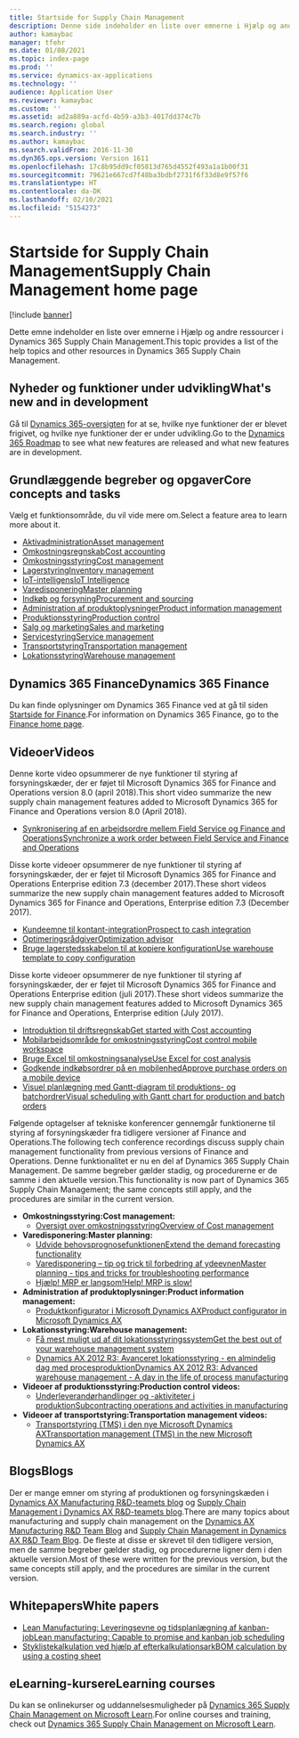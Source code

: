 ```yaml
---
title: Startside for Supply Chain Management
description: Denne side indeholder en liste over emnerne i Hjælp og andre ressourcer til Supply Chain Management-funktioner.
author: kamaybac
manager: tfehr
ms.date: 01/08/2021
ms.topic: index-page
ms.prod: ''
ms.service: dynamics-ax-applications
ms.technology: ''
audience: Application User
ms.reviewer: kamaybac
ms.custom: ''
ms.assetid: ad2a889a-acfd-4b59-a3b3-4017dd374c7b
ms.search.region: global
ms.search.industry: ''
ms.author: kamaybac
ms.search.validFrom: 2016-11-30
ms.dyn365.ops.version: Version 1611
ms.openlocfilehash: 17c8b95dd9cf05813d765d4552f493a1a1b00f31
ms.sourcegitcommit: 79621e667cd7f48ba3bdbf2731f6f33d8e9f57f6
ms.translationtype: HT
ms.contentlocale: da-DK
ms.lasthandoff: 02/10/2021
ms.locfileid: "5154273"
---
```

# <a name="supply-chain-management-home-page"></a><span data-ttu-id="be2ff-103">Startside for Supply Chain Management</span><span class="sxs-lookup"><span data-stu-id="be2ff-103">Supply Chain Management home page</span></span>

[!include [banner](includes/banner.md)]

<span data-ttu-id="be2ff-104">Dette emne indeholder en liste over emnerne i Hjælp og andre ressourcer i Dynamics 365 Supply Chain Management.</span><span class="sxs-lookup"><span data-stu-id="be2ff-104">This topic provides a list of the help topics and other resources in Dynamics 365 Supply Chain Management.</span></span>

## <a name="whats-new-and-in-development"></a><span data-ttu-id="be2ff-105">Nyheder og funktioner under udvikling</span><span class="sxs-lookup"><span data-stu-id="be2ff-105">What's new and in development</span></span>

<span data-ttu-id="be2ff-106">Gå til [Dynamics 365-oversigten](https://roadmap.dynamics.com/) for at se, hvilke nye funktioner der er blevet frigivet, og hvilke nye funktioner der er under udvikling.</span><span class="sxs-lookup"><span data-stu-id="be2ff-106">Go to the [Dynamics 365 Roadmap](https://roadmap.dynamics.com/) to see what new features are released and what new features are in development.</span></span>

## <a name="core-concepts-and-tasks"></a><span data-ttu-id="be2ff-107">Grundlæggende begreber og opgaver</span><span class="sxs-lookup"><span data-stu-id="be2ff-107">Core concepts and tasks</span></span>

<span data-ttu-id="be2ff-108">Vælg et funktionsområde, du vil vide mere om.</span><span class="sxs-lookup"><span data-stu-id="be2ff-108">Select a feature area to learn more about it.</span></span>

- [<span data-ttu-id="be2ff-109">Aktivadministration</span><span class="sxs-lookup"><span data-stu-id="be2ff-109">Asset management</span></span>](asset-management/index.md)
- [<span data-ttu-id="be2ff-110">Omkostningsregnskab</span><span class="sxs-lookup"><span data-stu-id="be2ff-110">Cost accounting</span></span>](../finance/cost-accounting/cost-accounting-home-page.md)
- [<span data-ttu-id="be2ff-111">Omkostningsstyring</span><span class="sxs-lookup"><span data-stu-id="be2ff-111">Cost management</span></span>](cost-management/cost-management-home-page.md)  
- [<span data-ttu-id="be2ff-112">Lagerstyring</span><span class="sxs-lookup"><span data-stu-id="be2ff-112">Inventory management</span></span>](inventory/inventory-home-page.md)
- [<span data-ttu-id="be2ff-113">IoT-intelligens</span><span class="sxs-lookup"><span data-stu-id="be2ff-113">IoT Intelligence</span></span>](iot/iot-intelligence-home-page.md)
- [<span data-ttu-id="be2ff-114">Varedisponering</span><span class="sxs-lookup"><span data-stu-id="be2ff-114">Master planning</span></span>](master-planning/master-planning-home-page.md)
- [<span data-ttu-id="be2ff-115">Indkøb og forsyning</span><span class="sxs-lookup"><span data-stu-id="be2ff-115">Procurement and sourcing</span></span>](procurement/procurement-sourcing-overview.md)
- [<span data-ttu-id="be2ff-116">Administration af produktoplysninger</span><span class="sxs-lookup"><span data-stu-id="be2ff-116">Product information management</span></span>](pim/product-information.md)
- [<span data-ttu-id="be2ff-117">Produktionsstyring</span><span class="sxs-lookup"><span data-stu-id="be2ff-117">Production control</span></span>](production-control/production-process-overview.md)
- [<span data-ttu-id="be2ff-118">Salg og marketing</span><span class="sxs-lookup"><span data-stu-id="be2ff-118">Sales and marketing</span></span>](sales-marketing/overview-sales-marketing.md)
- [<span data-ttu-id="be2ff-119">Servicestyring</span><span class="sxs-lookup"><span data-stu-id="be2ff-119">Service management</span></span>](service-management/service-management-home-page.md)
- [<span data-ttu-id="be2ff-120">Transportstyring</span><span class="sxs-lookup"><span data-stu-id="be2ff-120">Transportation management</span></span>](transportation/transportation-management-overview.md)
- [<span data-ttu-id="be2ff-121">Lokationsstyring</span><span class="sxs-lookup"><span data-stu-id="be2ff-121">Warehouse management</span></span>](warehousing/warehouse-configuration.md)

## <a name="dynamics-365-finance"></a><span data-ttu-id="be2ff-122">Dynamics 365 Finance</span><span class="sxs-lookup"><span data-stu-id="be2ff-122">Dynamics 365 Finance</span></span>

<span data-ttu-id="be2ff-123">Du kan finde oplysninger om Dynamics 365 Finance ved at gå til siden [Startside for Finance](../finance/index.md).</span><span class="sxs-lookup"><span data-stu-id="be2ff-123">For information on Dynamics 365 Finance, go to the [Finance home page](../finance/index.md).</span></span>

## <a name="videos"></a><span data-ttu-id="be2ff-124">Videoer</span><span class="sxs-lookup"><span data-stu-id="be2ff-124">Videos</span></span>

<span data-ttu-id="be2ff-125">Denne korte video opsummerer de nye funktioner til styring af forsyningskæder, der er føjet til Microsoft Dynamics 365 for Finance and Operations version 8.0 (april 2018).</span><span class="sxs-lookup"><span data-stu-id="be2ff-125">This short video summarize the new supply chain management features added to Microsoft Dynamics 365 for Finance and Operations version 8.0 (April 2018).</span></span>

- [<span data-ttu-id="be2ff-126">Synkronisering af en arbejdsordre mellem Field Service og Finance and Operations</span><span class="sxs-lookup"><span data-stu-id="be2ff-126">Synchronize a work order between Field Service and Finance and Operations</span></span>](https://youtu.be/hAB4TDVMjxU)

<span data-ttu-id="be2ff-127">Disse korte videoer opsummerer de nye funktioner til styring af forsyningskæder, der er føjet til Microsoft Dynamics 365 for Finance and Operations Enterprise edition 7.3 (december 2017).</span><span class="sxs-lookup"><span data-stu-id="be2ff-127">These short videos summarize the new supply chain management features added to Microsoft Dynamics 365 for Finance and Operations, Enterprise edition 7.3 (December 2017).</span></span>

- [<span data-ttu-id="be2ff-128">Kundeemne til kontant-integration</span><span class="sxs-lookup"><span data-stu-id="be2ff-128">Prospect to cash integration</span></span>](https://youtu.be/AVV9x5x-XCg) 
- [<span data-ttu-id="be2ff-129">Optimeringsrådgiver</span><span class="sxs-lookup"><span data-stu-id="be2ff-129">Optimization advisor</span></span>](https://www.youtube.com/watch?v=MRsAzgFCUSQ&t=4s)
- [<span data-ttu-id="be2ff-130">Bruge lagerstedsskabelon til at kopiere konfiguration</span><span class="sxs-lookup"><span data-stu-id="be2ff-130">Use warehouse template to copy configuration</span></span>](https://www.youtube.com/watch?v=K2WIfFlqJYs&feature=youtu.be)

<span data-ttu-id="be2ff-131">Disse korte videoer opsummerer de nye funktioner til styring af forsyningskæder, der er føjet til Microsoft Dynamics 365 for Finance and Operations Enterprise edition (juli 2017).</span><span class="sxs-lookup"><span data-stu-id="be2ff-131">These short videos summarize the new supply chain management features added to Microsoft Dynamics 365 for Finance and Operations, Enterprise edition (July 2017).</span></span>

- [<span data-ttu-id="be2ff-132">Introduktion til driftsregnskab</span><span class="sxs-lookup"><span data-stu-id="be2ff-132">Get started with Cost accounting</span></span>](https://youtu.be/1pUDtJQZ8FU)
- [<span data-ttu-id="be2ff-133">Mobilarbejdsområde for omkostningsstyring</span><span class="sxs-lookup"><span data-stu-id="be2ff-133">Cost control mobile workspace</span></span>](https://youtu.be/imsuTg8rUVk)
- [<span data-ttu-id="be2ff-134">Bruge Excel til omkostningsanalyse</span><span class="sxs-lookup"><span data-stu-id="be2ff-134">Use Excel for cost analysis</span></span>](https://youtu.be/-HKHYdClvx8)
- [<span data-ttu-id="be2ff-135">Godkende indkøbsordrer på en mobilenhed</span><span class="sxs-lookup"><span data-stu-id="be2ff-135">Approve purchase orders on a mobile device</span></span>](https://youtu.be/gZ-gOlJe7H8)
- [<span data-ttu-id="be2ff-136">Visuel planlægning med Gantt-diagram til produktions- og batchordrer</span><span class="sxs-lookup"><span data-stu-id="be2ff-136">Visual scheduling with Gantt chart for production and batch orders</span></span>](https://youtu.be/BtbuShkGj4I)

<span data-ttu-id="be2ff-137">Følgende optagelser af tekniske konferencer gennemgår funktionerne til styring af forsyningskæder fra tidligere versioner af Finance and Operations.</span><span class="sxs-lookup"><span data-stu-id="be2ff-137">The following tech conference recordings discuss supply chain management functionality from previous versions of Finance and Operations.</span></span> <span data-ttu-id="be2ff-138">Denne funktionalitet er nu en del af Dynamics 365 Supply Chain Management. De samme begreber gælder stadig, og procedurerne er de samme i den aktuelle version.</span><span class="sxs-lookup"><span data-stu-id="be2ff-138">This functionality is now part of Dynamics 365 Supply Chain Management; the same concepts still apply, and the procedures are similar in the current version.</span></span>

- <span data-ttu-id="be2ff-139">**Omkostningsstyring:**</span><span class="sxs-lookup"><span data-stu-id="be2ff-139">**Cost management:**</span></span>
  - [<span data-ttu-id="be2ff-140">Oversigt over omkostningsstyring</span><span class="sxs-lookup"><span data-stu-id="be2ff-140">Overview of Cost management</span></span>](https://www.youtube.com/watch?v=vXzlC-mOBcg&feature=youtu.be)
- <span data-ttu-id="be2ff-141">**Varedisponering:**</span><span class="sxs-lookup"><span data-stu-id="be2ff-141">**Master planning:**</span></span>
  - [<span data-ttu-id="be2ff-142">Udvide behovsprognosefunktionen</span><span class="sxs-lookup"><span data-stu-id="be2ff-142">Extend the demand forecasting functionality</span></span>](https://www.youtube.com/watch?v=4OIKIXLiNjI&feature=youtu.be)
  - [<span data-ttu-id="be2ff-143">Varedisponering – tip og trick til forbedring af ydeevnen</span><span class="sxs-lookup"><span data-stu-id="be2ff-143">Master planning - tips and tricks for troubleshooting performance</span></span>](https://youtu.be/7v8BPmEs9Dg)
  - [<span data-ttu-id="be2ff-144">Hjælp! MRP er langsom!</span><span class="sxs-lookup"><span data-stu-id="be2ff-144">Help! MRP is slow!</span></span>](https://youtu.be/RLXybx20B5o)
- <span data-ttu-id="be2ff-145">**Administration af produktoplysninger:**</span><span class="sxs-lookup"><span data-stu-id="be2ff-145">**Product information management:**</span></span>
  - [<span data-ttu-id="be2ff-146">Produktkonfigurator i Microsoft Dynamics AX</span><span class="sxs-lookup"><span data-stu-id="be2ff-146">Product configurator in Microsoft Dynamics AX</span></span>](https://youtu.be/zotrj3SbCl4)
- <span data-ttu-id="be2ff-147">**Lokationsstyring:**</span><span class="sxs-lookup"><span data-stu-id="be2ff-147">**Warehouse management:**</span></span>
  - [<span data-ttu-id="be2ff-148">Få mest muligt ud af dit lokationsstyringssystem</span><span class="sxs-lookup"><span data-stu-id="be2ff-148">Get the best out of your warehouse management system</span></span>](https://www.youtube.com/watch?v=--_didmZKHo&t=10s)
  - [<span data-ttu-id="be2ff-149">Dynamics AX 2012 R3: Avanceret lokationsstyring - en almindelig dag med procesproduktion</span><span class="sxs-lookup"><span data-stu-id="be2ff-149">Dynamics AX 2012 R3: Advanced warehouse management - A day in the life of process manufacturing</span></span>](https://www.youtube.com/embed/QUxXUrN-7n4)
- <span data-ttu-id="be2ff-150">**Videoer af produktionsstyring:**</span><span class="sxs-lookup"><span data-stu-id="be2ff-150">**Production control videos:**</span></span>
  - [<span data-ttu-id="be2ff-151">Underleverandørhandlinger og -aktiviteter i produktion</span><span class="sxs-lookup"><span data-stu-id="be2ff-151">Subcontracting operations and activities in manufacturing</span></span>](https://youtu.be/y1jrd3A_k70)
- <span data-ttu-id="be2ff-152">**Videoer af transportstyring:**</span><span class="sxs-lookup"><span data-stu-id="be2ff-152">**Transportation management videos:**</span></span>
  - [<span data-ttu-id="be2ff-153">Transportstyring (TMS) i den nye Microsoft Dynamics AX</span><span class="sxs-lookup"><span data-stu-id="be2ff-153">Transportation management (TMS) in the new Microsoft Dynamics AX</span></span>](https://youtu.be/jgmTgJIgEFQ)

## <a name="blogs"></a><span data-ttu-id="be2ff-154">Blogs</span><span class="sxs-lookup"><span data-stu-id="be2ff-154">Blogs</span></span>

<span data-ttu-id="be2ff-155">Der er mange emner om styring af produktionen og forsyningskæden i [Dynamics AX Manufacturing R&D-teamets blog](https://blogs.msdn.microsoft.com/axmfg/) og [Supply Chain Management i Dynamics AX R&D-teamets blog](https://blogs.msdn.microsoft.com/dynamicsaxscm/).</span><span class="sxs-lookup"><span data-stu-id="be2ff-155">There are many topics about manufacturing and supply chain management on the [Dynamics AX Manufacturing R&D Team Blog](https://blogs.msdn.microsoft.com/axmfg/) and [Supply Chain Management in Dynamics AX R&D Team Blog](https://blogs.msdn.microsoft.com/dynamicsaxscm/).</span></span> <span data-ttu-id="be2ff-156">De fleste at disse er skrevet til den tidligere version, men de samme begreber gælder stadig, og procedurerne ligner dem i den aktuelle version.</span><span class="sxs-lookup"><span data-stu-id="be2ff-156">Most of these were written for the previous version, but the same concepts still apply, and the procedures are similar in the current version.</span></span>

## <a name="white-papers"></a><span data-ttu-id="be2ff-157">Whitepapers</span><span class="sxs-lookup"><span data-stu-id="be2ff-157">White papers</span></span>

- [<span data-ttu-id="be2ff-158">Lean Manufacturing: Leveringsevne og tidsplanlægning af kanban-job</span><span class="sxs-lookup"><span data-stu-id="be2ff-158">Lean manufacturing: Capable to promise and kanban job scheduling</span></span>](https://docs.microsoft.com/dynamics/s-e/)
- [<span data-ttu-id="be2ff-159">Styklistekalkulation ved hjælp af efterkalkulationsark</span><span class="sxs-lookup"><span data-stu-id="be2ff-159">BOM calculation by using a costing sheet</span></span>](https://www.microsoft.com/download/details.aspx?id=101937/)

## <a name="elearning-courses"></a><span data-ttu-id="be2ff-160">eLearning-kurser</span><span class="sxs-lookup"><span data-stu-id="be2ff-160">eLearning courses</span></span>

<span data-ttu-id="be2ff-161">Du kan se onlinekurser og uddannelsesmuligheder på [Dynamics 365 Supply Chain Management on Microsoft Learn](https://docs.microsoft.com/learn/browse/?products=dynamics-scm&resource_type=learning%20path).</span><span class="sxs-lookup"><span data-stu-id="be2ff-161">For online courses and training, check out [Dynamics 365 Supply Chain Management on Microsoft Learn](https://docs.microsoft.com/learn/browse/?products=dynamics-scm&resource_type=learning%20path).</span></span>
